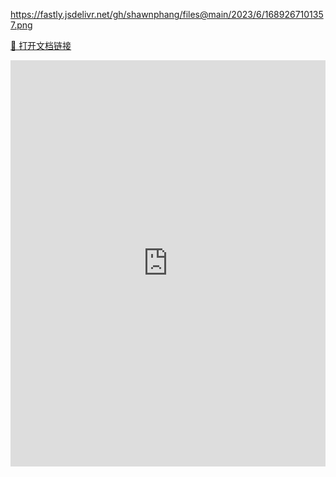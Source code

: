 https://fastly.jsdelivr.net/gh/shawnphang/files@main/2023/6/1689267101357.png


[🔗 打开文档链接](https://www.kdocs.cn/l/clmBsIkhve8d)

<iframe height=650 width=100% src="https://www.kdocs.cn/l/clmBsIkhve8d" frameborder=0 allowfullscreen />